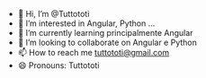 - 👋 Hi, I’m @Tuttototi
- 👀 I’m interested in Angular, Python ...
- 🌱 I’m currently learning principalmente Angular
- 💞️ I’m looking to collaborate on Angular e Python
- 📫 How to reach me tuttototi@gmail.com
- 😄 Pronouns: Tuttototi

<!---
Tuttototi/Tuttototi is a ✨ special ✨ repository because its `README.md` (this file) appears on your GitHub profile.
You can click the Preview link to take a look at your changes.
--->

